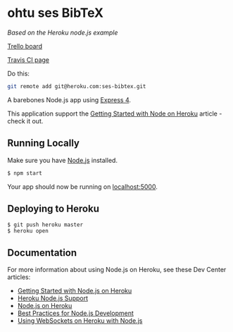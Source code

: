 # ohtu ses BibTeX
*Based on the Heroku node.js example*

[Trello board](https://trello.com/b/byTYqc1K/bibtex)

[Travis CI page](https://travis-ci.org/seece/ohtu-ses)

Do this:
```sh
git remote add git@heroku.com:ses-bibtex.git
```

A barebones Node.js app using [Express 4](http://expressjs.com/).

This application support the [Getting Started with Node on Heroku](https://devcenter.heroku.com/articles/getting-started-with-nodejs) article - check it out.

## Running Locally

Make sure you have [Node.js](http://nodejs.org/) installed.

```sh
$ npm start
```

Your app should now be running on [localhost:5000](http://localhost:5000/).

## Deploying to Heroku

```
$ git push heroku master
$ heroku open
```

## Documentation

For more information about using Node.js on Heroku, see these Dev Center articles:

- [Getting Started with Node.js on Heroku](https://devcenter.heroku.com/articles/getting-started-with-nodejs)
- [Heroku Node.js Support](https://devcenter.heroku.com/articles/nodejs-support)
- [Node.js on Heroku](https://devcenter.heroku.com/categories/nodejs)
- [Best Practices for Node.js Development](https://devcenter.heroku.com/articles/node-best-practices)
- [Using WebSockets on Heroku with Node.js](https://devcenter.heroku.com/articles/node-websockets)
